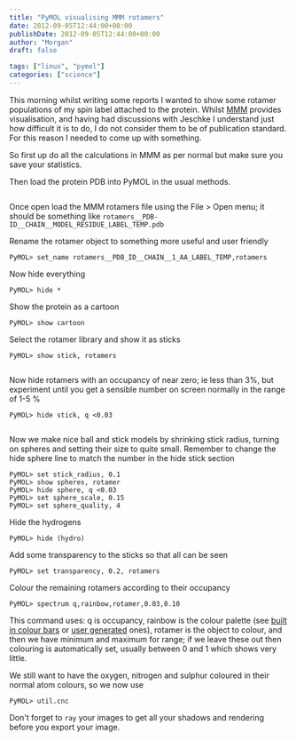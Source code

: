 ```yaml
---
title: "PyMOL visualising MMM rotamers"
date: 2012-09-05T12:44:00+00:00
publishDate: 2012-09-05T12:44:00+00:00
author: "Morgan"
draft: false

tags: ["linux", "pymol"]
categories: ["science"]
---
```


This morning whilst writing some reports I wanted to show some rotamer populations of my spin label attached to the protein. Whilst [MMM](http://www.epr.ethz.ch/software/index) provides visualisation, and having had discussions with Jeschke I understand just how difficult it is to do, I do not consider them to be of publication standard. For this reason I needed to come up with something.

So first up do all the calculations in MMM as per normal but make sure you save your statistics.

Then load the protein PDB into PyMOL in the usual methods.

<image>

Once open load the MMM rotamers file using the File > Open menu; it should be something like `rotamers__PDB-ID__CHAIN__MODEL_RESIDUE_LABEL_TEMP.pdb`


Rename the rotamer object to something more useful and user friendly
```
PyMOL> set_name rotamers__PDB_ID__CHAIN__1_AA_LABEL_TEMP,rotamers
```

Now hide everything
```
PyMOL> hide *
```

Show the protein as a cartoon
```
PyMOL> show cartoon
```

Select the rotamer library and show it as sticks
```
PyMOL> show stick, rotamers
```

<image>

Now hide rotamers with an occupancy of near zero; ie less than 3%, but experiment until you get a sensible number on screen normally in the range of 1-5 %
```
PyMOL> hide stick, q <0.03
```

<image>

Now we make nice ball and stick models by shrinking stick radius, turning on spheres and setting their size to quite small. Remember to change the hide sphere line to match the number in the hide stick section
```
PyMOL> set stick_radius, 0.1
PyMOL> show spheres, rotamer
PyMOL> hide sphere, q <0.03
PyMOL> set sphere_scale, 0.15
PyMOL> set sphere_quality, 4
```

Hide the hydrogens
```
PyMOL> hide (hydro)
```

Add some transparency to the sticks so that all can be seen
```
PyMOL> set transparency, 0.2, rotamers
```

Colour the remaining rotamers according to their occupancy
```
PyMOL> spectrum q,rainbow,rotamer,0.03,0.10
```

This command uses: q is occupancy, rainbow is the colour palette (see [built in colour bars](http://www.pymolwiki.org/index.php/Spectrum) or [user generated](http://www.pymolwiki.org/index.php/Palette_Colorbars) ones), rotamer is the object to colour, and then we have minimum and maximum for range; if we leave these out then colouring is automatically set, usually between 0 and 1 which shows very little.

We still want to have the oxygen, nitrogen and sulphur coloured in their normal atom colours, so we now use
```
PyMOL> util.cnc
```

Don't forget to `ray` your images to get all your shadows and rendering before you export your image.
